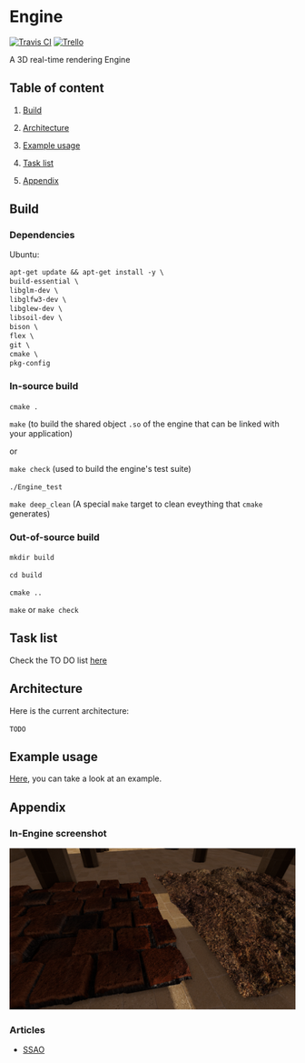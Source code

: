 # Engine

[![Travis CI](https://img.shields.io/travis/rust-lang/rust/master.svg?style=flat-square)](https://travis-ci.org/cpcdoy/Engine.svg?branch=dev)
[![Trello](https://img.shields.io/badge/trello-todo%20list-blue.svg?style=flat-square)](https://trello.com/b/B5hQOW6n/engine)



A 3D real-time rendering Engine

## Table of content
1. [Build](#Build)

2. [Architecture](#Archi)

3. [Example usage](#Example)

4. [Task list](#TODO)

5. [Appendix](#Appendix)

<a name="Build"/>

##  Build

###  Dependencies

Ubuntu:

    apt-get update && apt-get install -y \
    build-essential \
    libglm-dev \
    libglfw3-dev \
    libglew-dev \
    libsoil-dev \
    bison \
    flex \
    git \
    cmake \
    pkg-config

### In-source build

`cmake .`

`make` (to build the shared object `.so` of the engine that can be linked with your application)

or

`make check` (used to build the engine's test suite)

`./Engine_test`

`make deep_clean` (A special `make` target to clean eveything that `cmake` generates)

### Out-of-source build

`mkdir build`

`cd build`

`cmake ..`

`make` or `make check`

<a name="TODO"/>

## Task list

Check the TO DO list [here](https://trello.com/b/B5hQOW6n/engine)

<a name="Archi"/>

## Architecture
Here is the current architecture:

`TODO`


<a name="Example"/>

## Example usage

[Here](https://github.com/cpcdoy/Engine/blob/dev/tests/debug/main.cc), you can take a look at an example.

<a name="Appendix"/>

## Appendix

### In-Engine screenshot

![Scene with different materials](/images/materials_screen1.png)


### Articles

- [SSAO](https://hackercorp.eu/ssao.html)
